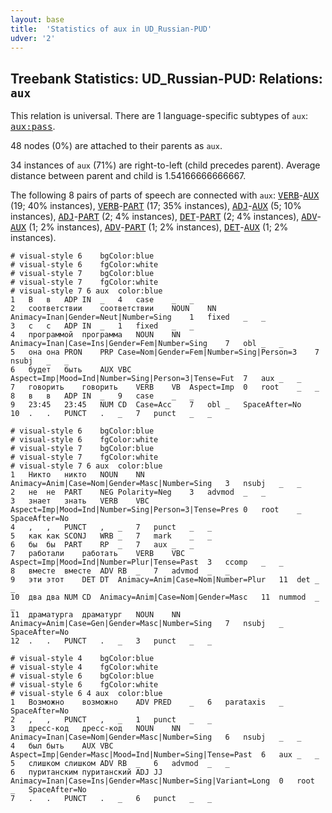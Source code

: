 ```yaml
---
layout: base
title:  'Statistics of aux in UD_Russian-PUD'
udver: '2'
---
```


## Treebank Statistics: UD_Russian-PUD: Relations: `aux`

This relation is universal.
There are 1 language-specific subtypes of `aux`: <tt><a href="ru_pud-dep-aux-pass.html">aux:pass</a></tt>.

48 nodes (0%) are attached to their parents as `aux`.

34 instances of `aux` (71%) are right-to-left (child precedes parent).
Average distance between parent and child is 1.54166666666667.

The following 8 pairs of parts of speech are connected with `aux`: <tt><a href="ru_pud-pos-VERB.html">VERB</a></tt>-<tt><a href="ru_pud-pos-AUX.html">AUX</a></tt> (19; 40% instances), <tt><a href="ru_pud-pos-VERB.html">VERB</a></tt>-<tt><a href="ru_pud-pos-PART.html">PART</a></tt> (17; 35% instances), <tt><a href="ru_pud-pos-ADJ.html">ADJ</a></tt>-<tt><a href="ru_pud-pos-AUX.html">AUX</a></tt> (5; 10% instances), <tt><a href="ru_pud-pos-ADJ.html">ADJ</a></tt>-<tt><a href="ru_pud-pos-PART.html">PART</a></tt> (2; 4% instances), <tt><a href="ru_pud-pos-DET.html">DET</a></tt>-<tt><a href="ru_pud-pos-PART.html">PART</a></tt> (2; 4% instances), <tt><a href="ru_pud-pos-ADV.html">ADV</a></tt>-<tt><a href="ru_pud-pos-AUX.html">AUX</a></tt> (1; 2% instances), <tt><a href="ru_pud-pos-ADV.html">ADV</a></tt>-<tt><a href="ru_pud-pos-PART.html">PART</a></tt> (1; 2% instances), <tt><a href="ru_pud-pos-DET.html">DET</a></tt>-<tt><a href="ru_pud-pos-AUX.html">AUX</a></tt> (1; 2% instances).


~~~ conllu
# visual-style 6	bgColor:blue
# visual-style 6	fgColor:white
# visual-style 7	bgColor:blue
# visual-style 7	fgColor:white
# visual-style 7 6 aux	color:blue
1	В	в	ADP	IN	_	4	case	_	_
2	соответствии	соответствии	NOUN	NN	Animacy=Inan|Gender=Neut|Number=Sing	1	fixed	_	_
3	с	с	ADP	IN	_	1	fixed	_	_
4	программой	программа	NOUN	NN	Animacy=Inan|Case=Ins|Gender=Fem|Number=Sing	7	obl	_	_
5	она	она	PRON	PRP	Case=Nom|Gender=Fem|Number=Sing|Person=3	7	nsubj	_	_
6	будет	быть	AUX	VBC	Aspect=Imp|Mood=Ind|Number=Sing|Person=3|Tense=Fut	7	aux	_	_
7	говорить	говорить	VERB	VB	Aspect=Imp	0	root	_	_
8	в	в	ADP	IN	_	9	case	_	_
9	23:45	23:45	NUM	CD	Case=Acc	7	obl	_	SpaceAfter=No
10	.	.	PUNCT	.	_	7	punct	_	_

~~~


~~~ conllu
# visual-style 6	bgColor:blue
# visual-style 6	fgColor:white
# visual-style 7	bgColor:blue
# visual-style 7	fgColor:white
# visual-style 7 6 aux	color:blue
1	Никто	никто	NOUN	NN	Animacy=Anim|Case=Nom|Gender=Masc|Number=Sing	3	nsubj	_	_
2	не	не	PART	NEG	Polarity=Neg	3	advmod	_	_
3	знает	знать	VERB	VBC	Aspect=Imp|Mood=Ind|Number=Sing|Person=3|Tense=Pres	0	root	_	SpaceAfter=No
4	,	,	PUNCT	,	_	7	punct	_	_
5	как	как	SCONJ	WRB	_	7	mark	_	_
6	бы	бы	PART	RP	_	7	aux	_	_
7	работали	работать	VERB	VBC	Aspect=Imp|Mood=Ind|Number=Plur|Tense=Past	3	ccomp	_	_
8	вместе	вместе	ADV	RB	_	7	advmod	_	_
9	эти	этот	DET	DT	Animacy=Anim|Case=Nom|Number=Plur	11	det	_	_
10	два	два	NUM	CD	Animacy=Anim|Case=Nom|Gender=Masc	11	nummod	_	_
11	драматурга	драматург	NOUN	NN	Animacy=Anim|Case=Gen|Gender=Masc|Number=Sing	7	nsubj	_	SpaceAfter=No
12	.	.	PUNCT	.	_	3	punct	_	_

~~~


~~~ conllu
# visual-style 4	bgColor:blue
# visual-style 4	fgColor:white
# visual-style 6	bgColor:blue
# visual-style 6	fgColor:white
# visual-style 6 4 aux	color:blue
1	Возможно	возможно	ADV	PRED	_	6	parataxis	_	SpaceAfter=No
2	,	,	PUNCT	,	_	1	punct	_	_
3	дресс-код	дресс-код	NOUN	NN	Animacy=Inan|Case=Nom|Gender=Masc|Number=Sing	6	nsubj	_	_
4	был	быть	AUX	VBC	Aspect=Imp|Gender=Masc|Mood=Ind|Number=Sing|Tense=Past	6	aux	_	_
5	слишком	слишком	ADV	RB	_	6	advmod	_	_
6	пуританским	пуританский	ADJ	JJ	Animacy=Inan|Case=Ins|Gender=Masc|Number=Sing|Variant=Long	0	root	_	SpaceAfter=No
7	.	.	PUNCT	.	_	6	punct	_	_

~~~


